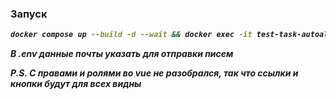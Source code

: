 ### Запуск
<b><i>
```bash
docker compose up --build -d --wait && docker exec -it test-task-autoalfa-php-1 bash -c "composer u -n && composer i -n && php artisan key:generate && php artisan storage:link && php artisan migrate && php artisan db:seed && php artisan queue:work redis"
```
В .env данные почты указать для отправки писем

P.S. С правами и ролями во vue не разобрался, так что ссылки и кнопки будут для всех видны
